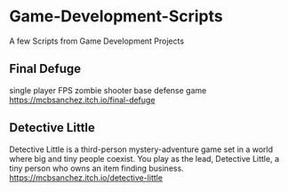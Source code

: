 # Game-Development-Scripts
A few Scripts from Game Development Projects

## Final Defuge

single player FPS zombie shooter base defense game
https://mcbsanchez.itch.io/final-defuge

## Detective Little

Detective Little is a third-person mystery-adventure game set in a world where big and tiny people coexist. You play as the lead, Detective Little,  a tiny person who owns an item finding business.
https://mcbsanchez.itch.io/detective-little
